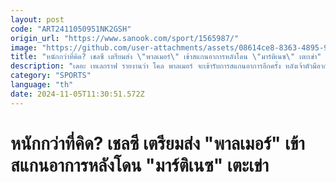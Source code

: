```yaml
---
layout: post
code: "ART2411050951NK2GSH"
origin_url: "https://www.sanook.com/sport/1565987/"
image: "https://github.com/user-attachments/assets/08614ce8-8363-4895-9961-4e3b3d0b5286"
title: "หนักกว่าที่คิด? เชลซี เตรียมส่ง \"พาลเมอร์\" เข้าสแกนอาการหลังโดน \"มาร์ติเนซ\" เตะเข่า"
description: "เดอะ เทเลกราฟ รายงานว่า โคล พาลเมอร์ จะเข้ารับการสแกนอาการอีกครั้ง หลังเจ้าตัวมีอาการบาดเจ็บจากเกมที่ เชลซี บุกเสมอ แมนเชสเตอร์ ยูไนเต็ด 1-1 เมื่อวันอาทิตย์ที่ผ่านมา"
category: "SPORTS"
language: "th"
date: 2024-11-05T11:30:51.572Z
---
```


# หนักกว่าที่คิด? เชลซี เตรียมส่ง "พาลเมอร์" เข้าสแกนอาการหลังโดน "มาร์ติเนซ" เตะเข่า
